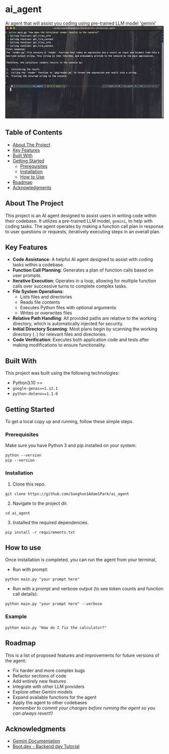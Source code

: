 # ai_agent
Ai agent that will assist you coding using pre-trained LLM model 'gemini'
![Screenshot of AI Agent in action](https://raw.githubusercontent.com/Sanghun1Adam1Park/ai_agent/main/sc.png)


## Table of Contents
- [About The Project](#about-the-project)
- [Key Features](#key-features)
- [Built With](#built-with)
- [Getting Started](#getting-started)
  - [Prerequisites](#prerequisites)
  - [Installation](#installation)
  - [How to Use](#how-to-use)
- [Roadmap](#roadmap)
- [Acknowledgments](#acknowledgments)

## About The Project
This project is an AI agent designed to assist users in writing code within their codebase. It utilizes a pre-trained LLM model, `gemini`, to help with coding tasks. The agent operates by making a function call plan in response to user questions or requests, iteratively executing steps in an overall plan.

## Key Features
- **Code Assistance**: A helpful AI agent designed to assist with coding tasks within a codebase.
- **Function Call Planning**: Generates a plan of function calls based on user prompts.
- **Iterative Execution**: Operates in a loop, allowing for multiple function calls over successive turns to complete complex tasks.
- **File System Operations**:
  - Lists files and directories
  - Reads file contents
  - Executes Python files with optional arguments
  - Writes or overwrites files
- **Relative Path Handling**: All provided paths are relative to the working directory, which is automatically injected for security.
- **Initial Directory Scanning**: Most plans begin by scanning the working directory (`.`) for relevant files and directories.
- **Code Verification**: Executes both application code and tests after making modifications to ensure functionality.

## Built With
This project was built using the following technologies:
- Python3.10 >= 
- `google-genai==1.12.1`
- `python-dotenv==1.1.0`

## Getting Started
To get a local copy up and running, follow these simple steps.

### Prerequisites
Make sure you have Python 3 and pip installed on your system.

``` 
python --version
pip --version
```

### Installation 
1. Clone this repo.
```
git clone https://github.com/Sanghun1Adam1Park/ai_agent
```
2. Navigate to the project dir.
```
cd ai_agent
```

3. Installed the required dependencies. 
```
pip install -r requirements.txt
```

## How to use
Once installation is completed, you can run the agent from your terminal,
* Run with prompt:
```
python main.py "your prompt here"
```
* Run with a prompt and verbose output (to see token counts and function call details):
```
python main.py "your prompt here" --verbose
```
### Example
```
python main.py "How do I fix the calculator?"
```

## Roadmap

This is a list of proposed features and improvements for future versions of the agent:

* Fix harder and more complex bugs
* Refactor sections of code
* Add entirely new features
* Integrate with other LLM providers
* Explore other Gemini models
* Expand available functions for the agent
* Apply the agent to other codebases  
  *(remember to commit your changes before running the agent so you can always revert!)*

## Acknowledgments

* [Gemini Documentation](https://ai.google.dev/docs)
* [Boot.dev - Backend dev Tutorial](https://boot.dev)
